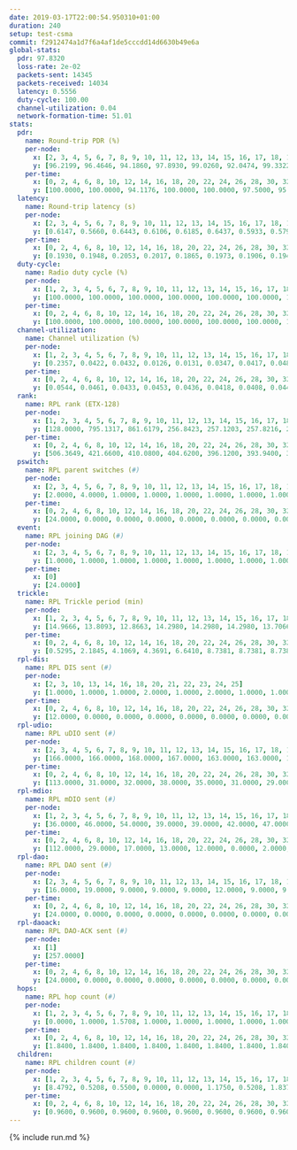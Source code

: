 ```yaml
---
date: 2019-03-17T22:00:54.950310+01:00
duration: 240
setup: test-csma
commit: f2912474a1d7f6a4af1de5cccdd14d6630b49e6a
global-stats:
  pdr: 97.8320
  loss-rate: 2e-02
  packets-sent: 14345
  packets-received: 14034
  latency: 0.5556
  duty-cycle: 100.00
  channel-utilization: 0.04
  network-formation-time: 51.01
stats:
  pdr:
    name: Round-trip PDR (%)
    per-node:
      x: [2, 3, 4, 5, 6, 7, 8, 9, 10, 11, 12, 13, 14, 15, 16, 17, 18, 19, 20, 21, 22, 23, 24, 25]
      y: [96.2199, 96.4646, 94.1860, 97.8930, 99.0260, 92.0474, 99.3322, 98.0519, 97.1186, 96.9950, 99.5238, 98.9708, 99.5098, 99.8276, 97.8022, 97.2085, 100.0000, 97.6190, 97.3684, 97.3064, 96.5058, 99.6622, 99.6552, 99.6575]
    per-time:
      x: [0, 2, 4, 6, 8, 10, 12, 14, 16, 18, 20, 22, 24, 26, 28, 30, 32, 34, 36, 38, 40, 42, 44, 46, 48, 50, 52, 54, 56, 58, 60, 62, 64, 66, 68, 70, 72, 74, 76, 78, 80, 82, 84, 86, 88, 90, 92, 94, 96, 98, 100, 102, 104, 106, 108, 110, 112, 114, 116, 118, 120, 122, 124, 126, 128, 130, 132, 134, 136, 138, 140, 142, 144, 146, 148, 150, 152, 154, 156, 158, 160, 162, 164, 166, 168, 170, 172, 174, 176, 178, 180, 182, 184, 186, 188, 190, 192, 194, 196, 198, 200, 202, 204, 206, 208, 210, 212, 214, 216, 218, 220, 222, 224, 226, 228, 230, 232, 234, 236, 238]
      y: [100.0000, 100.0000, 94.1176, 100.0000, 100.0000, 97.5000, 95.8333, 97.5000, 96.6667, 94.2149, 94.9580, 97.5207, 99.1667, 91.6667, 91.6667, 95.7983, 99.1667, 98.3471, 97.4790, 92.5000, 95.8333, 98.3471, 91.6667, 69.7479, 99.1736, 99.1667, 96.6667, 95.0000, 94.1667, 100.0000, 100.0000, 96.6667, 95.0000, 99.1667, 85.0000, 100.0000, 100.0000, 100.0000, 97.5000, 98.3333, 94.1667, 96.6667, 76.6667, 100.0000, 99.1667, 90.8333, 93.3333, 88.3333, 98.3333, 100.0000, 94.1667, 90.8333, 94.1667, 94.1667, 95.0000, 99.1667, 91.6667, 100.0000, 100.0000, 100.0000, 100.0000, 100.0000, 100.0000, 100.0000, 100.0000, 100.0000, 100.0000, 100.0000, 100.0000, 100.0000, 100.0000, 99.1667, 100.0000, 100.0000, 100.0000, 100.0000, 100.0000, 100.0000, 100.0000, 100.0000, 100.0000, 100.0000, 99.1667, 100.0000, 100.0000, 100.0000, 100.0000, 100.0000, 100.0000, 100.0000, 100.0000, 100.0000, 100.0000, 100.0000, 100.0000, 100.0000, 100.0000, 100.0000, 100.0000, 100.0000, 100.0000, 100.0000, 100.0000, 100.0000, 100.0000, 100.0000, 100.0000, 100.0000, 100.0000, 100.0000, 100.0000, 100.0000, 100.0000, 100.0000, 100.0000, 100.0000, 100.0000, 100.0000, 100.0000, 100.0000]
  latency:
    name: Round-trip latency (s)
    per-node:
      x: [2, 3, 4, 5, 6, 7, 8, 9, 10, 11, 12, 13, 14, 15, 16, 17, 18, 19, 20, 21, 22, 23, 24, 25]
      y: [0.6147, 0.5660, 0.6443, 0.6106, 0.6185, 0.6437, 0.5933, 0.5797, 0.5881, 0.6113, 0.5895, 0.5939, 0.5890, 0.6769, 0.6256, 0.5981, 0.6211, 0.4069, 0.4439, 0.4033, 0.3918, 0.4413, 0.4311, 0.4393]
    per-time:
      x: [0, 2, 4, 6, 8, 10, 12, 14, 16, 18, 20, 22, 24, 26, 28, 30, 32, 34, 36, 38, 40, 42, 44, 46, 48, 50, 52, 54, 56, 58, 60, 62, 64, 66, 68, 70, 72, 74, 76, 78, 80, 82, 84, 86, 88, 90, 92, 94, 96, 98, 100, 102, 104, 106, 108, 110, 112, 114, 116, 118, 120, 122, 124, 126, 128, 130, 132, 134, 136, 138, 140, 142, 144, 146, 148, 150, 152, 154, 156, 158, 160, 162, 164, 166, 168, 170, 172, 174, 176, 178, 180, 182, 184, 186, 188, 190, 192, 194, 196, 198, 200, 202, 204, 206, 208, 210, 212, 214, 216, 218, 220, 222, 224, 226, 228, 230, 232, 234, 236, 238]
      y: [0.1930, 0.1948, 0.2053, 0.2017, 0.1865, 0.1973, 0.1906, 0.1946, 0.1943, 0.1969, 0.2061, 0.1941, 0.1963, 0.2025, 0.1948, 0.1972, 0.2130, 0.1857, 0.2008, 0.1944, 0.1896, 0.1887, 0.1857, 0.1800, 0.1853, 0.1919, 0.1768, 0.1924, 0.1867, 0.1838, 0.1781, 0.1794, 0.1778, 0.1819, 0.2016, 0.1753, 0.1843, 0.1868, 0.1864, 0.1828, 0.1799, 0.1827, 0.1738, 0.1859, 0.1881, 0.1778, 0.1777, 0.1869, 0.1889, 0.1821, 0.1811, 0.1803, 0.1853, 0.1977, 0.1895, 0.1927, 0.1879, 0.1868, 0.1785, 0.1721, 0.1856, 0.2550, 0.8834, 0.8460, 0.8974, 0.8744, 0.8420, 0.7987, 0.9117, 0.8816, 0.8946, 0.9019, 0.8862, 0.9025, 0.8026, 0.8111, 0.8193, 0.8857, 0.9315, 0.8203, 0.8902, 0.8147, 0.8643, 0.8101, 0.7475, 0.7670, 0.7113, 0.7475, 0.8177, 0.8116, 0.8031, 0.7539, 0.7707, 0.7682, 0.7734, 0.7489, 0.7023, 0.7550, 0.7443, 0.8694, 1.1518, 1.1508, 1.1704, 1.1592, 1.1537, 1.1419, 1.1529, 1.1533, 1.1441, 1.1470, 1.1511, 1.1539, 1.1600, 1.1336, 1.1279, 1.1462, 1.1508, 1.1501, 1.1484, 1.1497]
  duty-cycle:
    name: Radio duty cycle (%)
    per-node:
      x: [1, 2, 3, 4, 5, 6, 7, 8, 9, 10, 11, 12, 13, 14, 15, 16, 17, 18, 19, 20, 21, 22, 23, 24, 25]
      y: [100.0000, 100.0000, 100.0000, 100.0000, 100.0000, 100.0000, 100.0000, 100.0000, 100.0000, 100.0000, 100.0000, 100.0000, 100.0000, 100.0000, 100.0000, 100.0000, 100.0000, 100.0000, 100.0000, 100.0000, 100.0000, 100.0000, 100.0000, 100.0000, 100.0000]
    per-time:
      x: [0, 2, 4, 6, 8, 10, 12, 14, 16, 18, 20, 22, 24, 26, 28, 30, 32, 34, 36, 38, 40, 42, 44, 46, 48, 50, 52, 54, 56, 58, 60, 62, 64, 66, 68, 70, 72, 74, 76, 78, 80, 82, 84, 86, 88, 90, 92, 94, 96, 98, 100, 102, 104, 106, 108, 110, 112, 114, 116, 118, 120, 122, 124, 126, 128, 130, 132, 134, 136, 138, 140, 142, 144, 146, 148, 150, 152, 154, 156, 158, 160, 162, 164, 166, 168, 170, 172, 174, 176, 178, 180, 182, 184, 186, 188, 190, 192, 194, 196, 198, 200, 202, 204, 206, 208, 210, 212, 214, 216, 218, 220, 222, 224, 226, 228, 230, 232, 234, 236, 238]
      y: [100.0000, 100.0000, 100.0000, 100.0000, 100.0000, 100.0000, 100.0000, 100.0000, 100.0000, 100.0000, 100.0000, 100.0000, 100.0000, 100.0000, 100.0000, 100.0000, 100.0000, 100.0000, 100.0000, 100.0000, 100.0000, 100.0000, 100.0000, 100.0000, 100.0000, 100.0000, 100.0000, 100.0000, 100.0000, 100.0000, 100.0000, 100.0000, 100.0000, 100.0000, 100.0000, 100.0000, 100.0000, 100.0000, 100.0000, 100.0000, 100.0000, 100.0000, 100.0000, 100.0000, 100.0000, 100.0000, 100.0000, 100.0000, 100.0000, 100.0000, 100.0000, 100.0000, 100.0000, 100.0000, 100.0000, 100.0000, 100.0000, 100.0000, 100.0000, 100.0000, 100.0000, 100.0000, 100.0000, 100.0000, 100.0000, 100.0000, 100.0000, 100.0000, 100.0000, 100.0000, 100.0000, 100.0000, 100.0000, 100.0000, 100.0000, 100.0000, 100.0000, 100.0000, 100.0000, 100.0000, 100.0000, 100.0000, 100.0000, 100.0000, 100.0000, 100.0000, 100.0000, 100.0000, 100.0000, 100.0000, 100.0000, 100.0000, 100.0000, 100.0000, 100.0000, 100.0000, 100.0000, 100.0000, 100.0000, 100.0000, 100.0000, 100.0000, 100.0000, 100.0000, 100.0000, 100.0000, 100.0000, 100.0000, 100.0000, 100.0000, 100.0000, 100.0000, 100.0000, 100.0000, 100.0000, 100.0000, 100.0000, 100.0000, 100.0000, 100.0000]
  channel-utilization:
    name: Channel utilization (%)
    per-node:
      x: [1, 2, 3, 4, 5, 6, 7, 8, 9, 10, 11, 12, 13, 14, 15, 16, 17, 18, 19, 20, 21, 22, 23, 24, 25]
      y: [0.2357, 0.0422, 0.0432, 0.0126, 0.0131, 0.0347, 0.0417, 0.0488, 0.0144, 0.0326, 0.0152, 0.1597, 0.0141, 0.0146, 0.0158, 0.0638, 0.0455, 0.0777, 0.0138, 0.0141, 0.0143, 0.0147, 0.0146, 0.0141, 0.0139]
    per-time:
      x: [0, 2, 4, 6, 8, 10, 12, 14, 16, 18, 20, 22, 24, 26, 28, 30, 32, 34, 36, 38, 40, 42, 44, 46, 48, 50, 52, 54, 56, 58, 60, 62, 64, 66, 68, 70, 72, 74, 76, 78, 80, 82, 84, 86, 88, 90, 92, 94, 96, 98, 100, 102, 104, 106, 108, 110, 112, 114, 116, 118, 120, 122, 124, 126, 128, 130, 132, 134, 136, 138, 140, 142, 144, 146, 148, 150, 152, 154, 156, 158, 160, 162, 164, 166, 168, 170, 172, 174, 176, 178, 180, 182, 184, 186, 188, 190, 192, 194, 196, 198, 200, 202, 204, 206, 208, 210, 212, 214, 216, 218, 220, 222, 224, 226, 228, 230, 232, 234, 236, 238]
      y: [0.0544, 0.0461, 0.0433, 0.0453, 0.0436, 0.0418, 0.0408, 0.0445, 0.0415, 0.0405, 0.0444, 0.0419, 0.0421, 0.0411, 0.0515, 0.0375, 0.0445, 0.0424, 0.0412, 0.0425, 0.0387, 0.0371, 0.0346, 0.0355, 0.0303, 0.0432, 0.0376, 0.0423, 0.0457, 0.0464, 0.0427, 0.0426, 0.0361, 0.0421, 0.0395, 0.0489, 0.0398, 0.0433, 0.0410, 0.0384, 0.0379, 0.0362, 0.0354, 0.0493, 0.0412, 0.0426, 0.0337, 0.0403, 0.0413, 0.0453, 0.0410, 0.0355, 0.0380, 0.0392, 0.0404, 0.0422, 0.0437, 0.0515, 0.0384, 0.0376, 0.0391, 0.0415, 0.0420, 0.0400, 0.0446, 0.0423, 0.0414, 0.0423, 0.0427, 0.0397, 0.0409, 0.0438, 0.0414, 0.0410, 0.0430, 0.0407, 0.0424, 0.0403, 0.0376, 0.0398, 0.0401, 0.0405, 0.0411, 0.0380, 0.0434, 0.0441, 0.0423, 0.0391, 0.0386, 0.0385, 0.0380, 0.0393, 0.0413, 0.0382, 0.0384, 0.0392, 0.0430, 0.0392, 0.0385, 0.0413, 0.0438, 0.0394, 0.0413, 0.0438, 0.0404, 0.0379, 0.0395, 0.0412, 0.0381, 0.0399, 0.0380, 0.0391, 0.0392, 0.0412, 0.0464, 0.0396, 0.0383, 0.0375, 0.0387, 0.0406]
  rank:
    name: RPL rank (ETX-128)
    per-node:
      x: [1, 2, 3, 4, 5, 6, 7, 8, 9, 10, 11, 12, 13, 14, 15, 16, 17, 18, 19, 20, 21, 22, 23, 24, 25]
      y: [128.0000, 795.1317, 861.6179, 256.8423, 257.1203, 257.8216, 258.4855, 257.5021, 387.8091, 257.8423, 397.2521, 280.9502, 661.9262, 394.7562, 419.4689, 927.2520, 395.2222, 413.9419, 525.0620, 525.9380, 1074.9878, 531.7284, 553.6183, 547.7967, 544.4772]
    per-time:
      x: [0, 2, 4, 6, 8, 10, 12, 14, 16, 18, 20, 22, 24, 26, 28, 30, 32, 34, 36, 38, 40, 42, 44, 46, 48, 50, 52, 54, 56, 58, 60, 62, 64, 66, 68, 70, 72, 74, 76, 78, 80, 82, 84, 86, 88, 90, 92, 94, 96, 98, 100, 102, 104, 106, 108, 110, 112, 114, 116, 118, 120, 122, 124, 126, 128, 130, 132, 134, 136, 138, 140, 142, 144, 146, 148, 150, 152, 154, 156, 158, 160, 162, 164, 166, 168, 170, 172, 174, 176, 178, 180, 182, 184, 186, 188, 190, 192, 194, 196, 198, 200, 202, 204, 206, 208, 210, 212, 214, 216, 218, 220, 222, 224, 226, 228, 230, 232, 234, 236, 238]
      y: [506.3649, 421.6600, 410.0800, 404.6200, 396.1200, 393.9400, 393.0600, 392.8600, 389.6667, 386.3000, 386.0000, 385.8600, 386.3800, 388.4600, 390.1200, 394.9600, 399.0000, 399.1000, 398.5200, 397.1731, 393.1731, 388.3800, 383.8600, 382.0800, 377.5000, 373.0400, 372.7600, 372.4400, 373.2200, 2878.1154, 370.9200, 371.7200, 370.6600, 370.1800, 369.4600, 1626.5000, 373.0800, 371.2400, 372.5600, 376.4800, 376.1200, 375.9600, 1649.1373, 370.4314, 369.4200, 368.9800, 370.6600, 370.9400, 2836.8679, 372.0600, 377.3000, 377.5800, 374.3600, 377.9231, 371.3800, 369.8000, 371.0000, 3877.2679, 387.8800, 388.5800, 388.4000, 388.9000, 391.7059, 381.8431, 385.2745, 379.5000, 379.6600, 381.9020, 379.1961, 374.9400, 375.3400, 375.4600, 378.2000, 378.6000, 378.8600, 379.1600, 379.7800, 379.0800, 379.4800, 379.4400, 378.9600, 379.7000, 380.3400, 379.2400, 380.5200, 381.0200, 380.9800, 380.5800, 381.2000, 376.7000, 376.5800, 371.0800, 371.3000, 371.2400, 374.1600, 373.5000, 373.1600, 372.6200, 373.8000, 372.6800, 373.2000, 373.6400, 371.3600, 372.2400, 372.4200, 372.1400, 373.2800, 373.2600, 373.0400, 374.2400, 373.7200, 374.3600, 373.8800, 373.8800, 373.9400, 374.9800, 373.8400, 374.3800, 373.5600, 373.5400]
  pswitch:
    name: RPL parent switches (#)
    per-node:
      x: [2, 3, 4, 5, 6, 7, 8, 9, 10, 11, 12, 13, 14, 15, 16, 17, 18, 19, 20, 21, 22, 23, 24, 25]
      y: [2.0000, 4.0000, 1.0000, 1.0000, 1.0000, 1.0000, 1.0000, 1.0000, 1.0000, 2.0000, 1.0000, 3.0000, 2.0000, 1.0000, 5.0000, 3.0000, 1.0000, 2.0000, 2.0000, 4.0000, 3.0000, 1.0000, 1.0000, 1.0000]
    per-time:
      x: [0, 2, 4, 6, 8, 10, 12, 14, 16, 18, 20, 22, 24, 26, 28, 30, 32, 34, 36, 38, 40, 42, 44, 46, 48, 50, 52, 54, 56, 58, 60, 62, 64, 66, 68, 70, 72, 74, 76, 78, 80, 82, 84, 86, 88, 90, 92, 94, 96, 98, 100, 102, 104, 106, 108, 110, 112, 114, 116, 118, 120, 122, 124, 126, 128, 130, 132, 134, 136]
      y: [24.0000, 0.0000, 0.0000, 0.0000, 0.0000, 0.0000, 0.0000, 0.0000, 1.0000, 0.0000, 0.0000, 0.0000, 0.0000, 0.0000, 0.0000, 0.0000, 0.0000, 0.0000, 0.0000, 2.0000, 2.0000, 0.0000, 0.0000, 0.0000, 0.0000, 0.0000, 0.0000, 0.0000, 0.0000, 1.0000, 0.0000, 0.0000, 0.0000, 0.0000, 0.0000, 1.0000, 0.0000, 0.0000, 0.0000, 0.0000, 0.0000, 0.0000, 0.0000, 1.0000, 0.0000, 0.0000, 0.0000, 0.0000, 2.0000, 0.0000, 0.0000, 0.0000, 0.0000, 2.0000, 0.0000, 0.0000, 0.0000, 4.0000, 0.0000, 0.0000, 0.0000, 0.0000, 1.0000, 1.0000, 1.0000, 0.0000, 0.0000, 1.0000, 1.0000]
  event:
    name: RPL joining DAG (#)
    per-node:
      x: [2, 3, 4, 5, 6, 7, 8, 9, 10, 11, 12, 13, 14, 15, 16, 17, 18, 19, 20, 21, 22, 23, 24, 25]
      y: [1.0000, 1.0000, 1.0000, 1.0000, 1.0000, 1.0000, 1.0000, 1.0000, 1.0000, 1.0000, 1.0000, 1.0000, 1.0000, 1.0000, 1.0000, 1.0000, 1.0000, 1.0000, 1.0000, 1.0000, 1.0000, 1.0000, 1.0000, 1.0000]
    per-time:
      x: [0]
      y: [24.0000]
  trickle:
    name: RPL Trickle period (min)
    per-node:
      x: [1, 2, 3, 4, 5, 6, 7, 8, 9, 10, 11, 12, 13, 14, 15, 16, 17, 18, 19, 20, 21, 22, 23, 24, 25]
      y: [14.9666, 13.8093, 12.8663, 14.2980, 14.2980, 14.2980, 13.7066, 15.0345, 14.2980, 14.2980, 15.6695, 13.7066, 13.7143, 14.8999, 13.7055, 13.6755, 13.7365, 14.8881, 14.8175, 14.8175, 14.9008, 15.7449, 16.5299, 16.5299, 16.5299]
    per-time:
      x: [0, 2, 4, 6, 8, 10, 12, 14, 16, 18, 20, 22, 24, 26, 28, 30, 32, 34, 36, 38, 40, 42, 44, 46, 48, 50, 52, 54, 56, 58, 60, 62, 64, 66, 68, 70, 72, 74, 76, 78, 80, 82, 84, 86, 88, 90, 92, 94, 96, 98, 100, 102, 104, 106, 108, 110, 112, 114, 116, 118, 120, 122, 124, 126, 128, 130, 132, 134, 136, 138, 140, 142, 144, 146, 148, 150, 152, 154, 156, 158, 160, 162, 164, 166, 168, 170, 172, 174, 176, 178, 180, 182, 184, 186, 188, 190, 192, 194, 196, 198, 200, 202, 204, 206, 208, 210, 212, 214, 216, 218, 220, 222, 224, 226, 228, 230, 232, 234, 236, 238]
      y: [0.5295, 2.1845, 4.1069, 4.3691, 6.6410, 8.7381, 8.7381, 8.7381, 11.8222, 17.4763, 17.4763, 17.4763, 17.4763, 17.4763, 17.4763, 17.4763, 17.4763, 17.4763, 17.4763, 17.4763, 17.4763, 17.4763, 17.4763, 17.4763, 17.4763, 17.4763, 17.4763, 17.4763, 17.4763, 7.9058, 7.9735, 8.9566, 9.6119, 10.9227, 12.2334, 4.6369, 5.0900, 6.3351, 7.5148, 9.1750, 10.8353, 10.8353, 10.7942, 6.1038, 8.9129, 10.1362, 10.1362, 12.4955, 9.2121, 6.5099, 7.4274, 9.0877, 11.3596, 12.4350, 12.5829, 12.5829, 12.5829, 16.8716, 16.2092, 16.3403, 16.4277, 16.5151, 16.7909, 16.6196, 16.6196, 16.7772, 17.4763, 17.4763, 17.4763, 17.4763, 17.4763, 17.4763, 17.4763, 17.4763, 17.4763, 17.4763, 17.4763, 17.4763, 17.4763, 17.4763, 17.4763, 17.4763, 17.4763, 17.4763, 17.4763, 17.4763, 17.4763, 17.4763, 17.4763, 17.4763, 17.4763, 17.4763, 17.4763, 17.4763, 17.4763, 17.4763, 17.4763, 17.4763, 17.4763, 17.4763, 17.4763, 17.4763, 17.4763, 17.4763, 17.4763, 17.4763, 17.4763, 17.4763, 17.4763, 17.4763, 17.4763, 17.4763, 17.4763, 17.4763, 17.4763, 17.4763, 17.4763, 17.4763, 17.4763, 17.4763]
  rpl-dis:
    name: RPL DIS sent (#)
    per-node:
      x: [2, 3, 10, 13, 14, 16, 18, 20, 21, 22, 23, 24, 25]
      y: [1.0000, 1.0000, 1.0000, 2.0000, 1.0000, 2.0000, 1.0000, 1.0000, 1.0000, 1.0000, 2.0000, 1.0000, 1.0000]
    per-time:
      x: [0, 2, 4, 6, 8, 10, 12, 14, 16, 18, 20, 22, 24, 26, 28, 30, 32, 34, 36, 38, 40, 42, 44, 46, 48, 50, 52, 54, 56, 58, 60, 62, 64, 66, 68, 70, 72, 74, 76, 78, 80, 82, 84, 86, 88, 90, 92, 94, 96]
      y: [12.0000, 0.0000, 0.0000, 0.0000, 0.0000, 0.0000, 0.0000, 0.0000, 0.0000, 0.0000, 0.0000, 0.0000, 0.0000, 0.0000, 0.0000, 0.0000, 0.0000, 0.0000, 0.0000, 0.0000, 0.0000, 0.0000, 0.0000, 0.0000, 0.0000, 0.0000, 0.0000, 0.0000, 0.0000, 1.0000, 0.0000, 0.0000, 0.0000, 0.0000, 0.0000, 1.0000, 0.0000, 0.0000, 0.0000, 0.0000, 0.0000, 0.0000, 0.0000, 1.0000, 0.0000, 0.0000, 0.0000, 0.0000, 1.0000]
  rpl-udio:
    name: RPL uDIO sent (#)
    per-node:
      x: [2, 3, 4, 5, 6, 7, 8, 9, 10, 11, 12, 13, 14, 15, 16, 17, 18, 19, 20, 21, 22, 23, 24, 25]
      y: [166.0000, 166.0000, 168.0000, 167.0000, 163.0000, 163.0000, 166.0000, 165.0000, 171.0000, 166.0000, 155.0000, 163.0000, 170.0000, 168.0000, 159.0000, 162.0000, 158.0000, 170.0000, 164.0000, 169.0000, 166.0000, 165.0000, 169.0000, 169.0000]
    per-time:
      x: [0, 2, 4, 6, 8, 10, 12, 14, 16, 18, 20, 22, 24, 26, 28, 30, 32, 34, 36, 38, 40, 42, 44, 46, 48, 50, 52, 54, 56, 58, 60, 62, 64, 66, 68, 70, 72, 74, 76, 78, 80, 82, 84, 86, 88, 90, 92, 94, 96, 98, 100, 102, 104, 106, 108, 110, 112, 114, 116, 118, 120, 122, 124, 126, 128, 130, 132, 134, 136, 138, 140, 142, 144, 146, 148, 150, 152, 154, 156, 158, 160, 162, 164, 166, 168, 170, 172, 174, 176, 178, 180, 182, 184, 186, 188, 190, 192, 194, 196, 198, 200, 202, 204, 206, 208, 210, 212, 214, 216, 218, 220, 222, 224, 226, 228, 230, 232, 234, 236, 238]
      y: [113.0000, 31.0000, 32.0000, 38.0000, 35.0000, 31.0000, 29.0000, 30.0000, 35.0000, 36.0000, 31.0000, 31.0000, 31.0000, 33.0000, 28.0000, 33.0000, 31.0000, 32.0000, 32.0000, 32.0000, 26.0000, 38.0000, 31.0000, 36.0000, 33.0000, 35.0000, 30.0000, 30.0000, 34.0000, 30.0000, 38.0000, 29.0000, 38.0000, 32.0000, 31.0000, 34.0000, 33.0000, 31.0000, 32.0000, 28.0000, 27.0000, 38.0000, 32.0000, 29.0000, 31.0000, 31.0000, 32.0000, 32.0000, 35.0000, 31.0000, 32.0000, 33.0000, 30.0000, 35.0000, 35.0000, 31.0000, 31.0000, 37.0000, 28.0000, 30.0000, 37.0000, 26.0000, 35.0000, 31.0000, 35.0000, 34.0000, 32.0000, 34.0000, 31.0000, 37.0000, 31.0000, 38.0000, 29.0000, 32.0000, 35.0000, 34.0000, 28.0000, 30.0000, 35.0000, 35.0000, 34.0000, 35.0000, 31.0000, 31.0000, 31.0000, 30.0000, 32.0000, 32.0000, 30.0000, 34.0000, 34.0000, 34.0000, 31.0000, 32.0000, 32.0000, 34.0000, 33.0000, 35.0000, 32.0000, 32.0000, 35.0000, 31.0000, 33.0000, 34.0000, 33.0000, 27.0000, 32.0000, 34.0000, 34.0000, 34.0000, 32.0000, 34.0000, 32.0000, 32.0000, 33.0000, 33.0000, 30.0000, 30.0000, 35.0000, 29.0000]
  rpl-mdio:
    name: RPL mDIO sent (#)
    per-node:
      x: [1, 2, 3, 4, 5, 6, 7, 8, 9, 10, 11, 12, 13, 14, 15, 16, 17, 18, 19, 20, 21, 22, 23, 24, 25]
      y: [36.0000, 46.0000, 54.0000, 39.0000, 39.0000, 42.0000, 47.0000, 35.0000, 39.0000, 40.0000, 27.0000, 48.0000, 46.0000, 34.0000, 47.0000, 48.0000, 47.0000, 34.0000, 34.0000, 34.0000, 34.0000, 27.0000, 20.0000, 20.0000, 20.0000]
    per-time:
      x: [0, 2, 4, 6, 8, 10, 12, 14, 16, 18, 20, 22, 24, 26, 28, 30, 32, 34, 36, 38, 40, 42, 44, 46, 48, 50, 52, 54, 56, 58, 60, 62, 64, 66, 68, 70, 72, 74, 76, 78, 80, 82, 84, 86, 88, 90, 92, 94, 96, 98, 100, 102, 104, 106, 108, 110, 112, 114, 116, 118, 120, 122, 124, 126, 128, 130, 132, 134, 136, 138, 140, 142, 144, 146, 148, 150, 152, 154, 156, 158, 160, 162, 164, 166, 168, 170, 172, 174, 176, 178, 180, 182, 184, 186, 188, 190, 192, 194, 196, 198, 200, 202, 204, 206, 208, 210, 212, 214, 216, 218, 220, 222, 224, 226, 228, 230, 232, 234, 236]
      y: [112.0000, 29.0000, 17.0000, 13.0000, 12.0000, 0.0000, 2.0000, 16.0000, 7.0000, 0.0000, 0.0000, 0.0000, 0.0000, 4.0000, 4.0000, 8.0000, 6.0000, 3.0000, 0.0000, 0.0000, 0.0000, 0.0000, 5.0000, 5.0000, 5.0000, 10.0000, 0.0000, 0.0000, 0.0000, 60.0000, 15.0000, 17.0000, 5.0000, 14.0000, 4.0000, 76.0000, 20.0000, 19.0000, 7.0000, 12.0000, 1.0000, 1.0000, 11.0000, 68.0000, 14.0000, 7.0000, 8.0000, 6.0000, 54.0000, 21.0000, 17.0000, 2.0000, 15.0000, 0.0000, 0.0000, 8.0000, 4.0000, 12.0000, 7.0000, 4.0000, 2.0000, 2.0000, 2.0000, 2.0000, 5.0000, 6.0000, 2.0000, 4.0000, 1.0000, 3.0000, 2.0000, 2.0000, 5.0000, 4.0000, 4.0000, 0.0000, 5.0000, 2.0000, 1.0000, 4.0000, 2.0000, 2.0000, 3.0000, 6.0000, 5.0000, 0.0000, 2.0000, 1.0000, 3.0000, 3.0000, 3.0000, 5.0000, 2.0000, 2.0000, 4.0000, 3.0000, 0.0000, 7.0000, 5.0000, 0.0000, 3.0000, 2.0000, 4.0000, 4.0000, 0.0000, 3.0000, 6.0000, 2.0000, 3.0000, 4.0000, 1.0000, 4.0000, 0.0000, 2.0000, 5.0000, 0.0000, 7.0000, 2.0000, 2.0000]
  rpl-dao:
    name: RPL DAO sent (#)
    per-node:
      x: [2, 3, 4, 5, 6, 7, 8, 9, 10, 11, 12, 13, 14, 15, 16, 17, 18, 19, 20, 21, 22, 23, 24, 25]
      y: [16.0000, 19.0000, 9.0000, 9.0000, 9.0000, 12.0000, 9.0000, 9.0000, 10.0000, 9.0000, 9.0000, 14.0000, 10.0000, 9.0000, 15.0000, 10.0000, 9.0000, 9.0000, 10.0000, 16.0000, 10.0000, 9.0000, 9.0000, 9.0000]
    per-time:
      x: [0, 2, 4, 6, 8, 10, 12, 14, 16, 18, 20, 22, 24, 26, 28, 30, 32, 34, 36, 38, 40, 42, 44, 46, 48, 50, 52, 54, 56, 58, 60, 62, 64, 66, 68, 70, 72, 74, 76, 78, 80, 82, 84, 86, 88, 90, 92, 94, 96, 98, 100, 102, 104, 106, 108, 110, 112, 114, 116, 118, 120, 122, 124, 126, 128, 130, 132, 134, 136, 138, 140, 142, 144, 146, 148, 150, 152, 154, 156, 158, 160, 162, 164, 166, 168, 170, 172, 174, 176, 178, 180, 182, 184, 186, 188, 190, 192, 194, 196, 198, 200, 202, 204, 206, 208, 210, 212, 214, 216, 218, 220, 222, 224, 226, 228, 230, 232, 234, 236, 238]
      y: [24.0000, 0.0000, 0.0000, 0.0000, 0.0000, 0.0000, 0.0000, 0.0000, 1.0000, 0.0000, 0.0000, 0.0000, 0.0000, 0.0000, 25.0000, 0.0000, 0.0000, 0.0000, 0.0000, 2.0000, 2.0000, 0.0000, 1.0000, 0.0000, 0.0000, 0.0000, 0.0000, 0.0000, 21.0000, 4.0000, 0.0000, 0.0000, 0.0000, 1.0000, 7.0000, 1.0000, 1.0000, 0.0000, 0.0000, 0.0000, 0.0000, 0.0000, 14.0000, 12.0000, 0.0000, 0.0000, 0.0000, 0.0000, 7.0000, 2.0000, 0.0000, 1.0000, 0.0000, 2.0000, 0.0000, 0.0000, 10.0000, 22.0000, 0.0000, 0.0000, 0.0000, 0.0000, 2.0000, 2.0000, 1.0000, 1.0000, 0.0000, 1.0000, 3.0000, 0.0000, 2.0000, 11.0000, 3.0000, 0.0000, 0.0000, 0.0000, 1.0000, 1.0000, 1.0000, 1.0000, 0.0000, 1.0000, 3.0000, 0.0000, 1.0000, 11.0000, 4.0000, 0.0000, 0.0000, 0.0000, 1.0000, 1.0000, 1.0000, 1.0000, 0.0000, 0.0000, 4.0000, 0.0000, 1.0000, 6.0000, 9.0000, 0.0000, 0.0000, 0.0000, 1.0000, 0.0000, 2.0000, 1.0000, 0.0000, 0.0000, 3.0000, 1.0000, 0.0000, 4.0000, 11.0000, 1.0000, 0.0000, 0.0000, 0.0000, 1.0000]
  rpl-daoack:
    name: RPL DAO-ACK sent (#)
    per-node:
      x: [1]
      y: [257.0000]
    per-time:
      x: [0, 2, 4, 6, 8, 10, 12, 14, 16, 18, 20, 22, 24, 26, 28, 30, 32, 34, 36, 38, 40, 42, 44, 46, 48, 50, 52, 54, 56, 58, 60, 62, 64, 66, 68, 70, 72, 74, 76, 78, 80, 82, 84, 86, 88, 90, 92, 94, 96, 98, 100, 102, 104, 106, 108, 110, 112, 114, 116, 118, 120, 122, 124, 126, 128, 130, 132, 134, 136, 138, 140, 142, 144, 146, 148, 150, 152, 154, 156, 158, 160, 162, 164, 166, 168, 170, 172, 174, 176, 178, 180, 182, 184, 186, 188, 190, 192, 194, 196, 198, 200, 202, 204, 206, 208, 210, 212, 214, 216, 218, 220, 222, 224, 226, 228, 230, 232, 234, 236, 238]
      y: [24.0000, 0.0000, 0.0000, 0.0000, 0.0000, 0.0000, 0.0000, 0.0000, 1.0000, 0.0000, 0.0000, 0.0000, 0.0000, 0.0000, 25.0000, 0.0000, 0.0000, 0.0000, 0.0000, 2.0000, 2.0000, 0.0000, 1.0000, 0.0000, 0.0000, 0.0000, 0.0000, 0.0000, 20.0000, 5.0000, 0.0000, 0.0000, 0.0000, 1.0000, 7.0000, 1.0000, 1.0000, 0.0000, 0.0000, 0.0000, 0.0000, 0.0000, 14.0000, 10.0000, 0.0000, 0.0000, 0.0000, 0.0000, 7.0000, 2.0000, 0.0000, 1.0000, 0.0000, 2.0000, 0.0000, 0.0000, 10.0000, 22.0000, 0.0000, 0.0000, 0.0000, 0.0000, 2.0000, 2.0000, 1.0000, 1.0000, 0.0000, 1.0000, 3.0000, 0.0000, 2.0000, 11.0000, 3.0000, 0.0000, 0.0000, 0.0000, 1.0000, 1.0000, 1.0000, 1.0000, 0.0000, 1.0000, 3.0000, 0.0000, 1.0000, 12.0000, 3.0000, 0.0000, 0.0000, 0.0000, 1.0000, 1.0000, 1.0000, 1.0000, 0.0000, 0.0000, 4.0000, 0.0000, 1.0000, 6.0000, 9.0000, 0.0000, 0.0000, 0.0000, 1.0000, 0.0000, 2.0000, 1.0000, 0.0000, 0.0000, 3.0000, 1.0000, 0.0000, 4.0000, 11.0000, 1.0000, 0.0000, 0.0000, 0.0000, 1.0000]
  hops:
    name: RPL hop count (#)
    per-node:
      x: [1, 2, 3, 4, 5, 6, 7, 8, 9, 10, 11, 12, 13, 14, 15, 16, 17, 18, 19, 20, 21, 22, 23, 24, 25]
      y: [0.0000, 1.0000, 1.5708, 1.0000, 1.0000, 1.0000, 1.0000, 1.0000, 2.0000, 1.0000, 2.0000, 1.0000, 2.0000, 2.0000, 2.0000, 2.0000, 2.0000, 2.0000, 3.0000, 3.0000, 3.0875, 3.0000, 3.0000, 3.0000, 3.0000]
    per-time:
      x: [0, 2, 4, 6, 8, 10, 12, 14, 16, 18, 20, 22, 24, 26, 28, 30, 32, 34, 36, 38, 40, 42, 44, 46, 48, 50, 52, 54, 56, 58, 60, 62, 64, 66, 68, 70, 72, 74, 76, 78, 80, 82, 84, 86, 88, 90, 92, 94, 96, 98, 100, 102, 104, 106, 108, 110, 112, 114, 116, 118, 120, 122, 124, 126, 128, 130, 132, 134, 136, 138, 140, 142, 144, 146, 148, 150, 152, 154, 156, 158, 160, 162, 164, 166, 168, 170, 172, 174, 176, 178, 180, 182, 184, 186, 188, 190, 192, 194, 196, 198, 200, 202, 204, 206, 208, 210, 212, 214, 216, 218, 220, 222, 224, 226, 228, 230, 232, 234, 236, 238]
      y: [1.8400, 1.8400, 1.8400, 1.8400, 1.8400, 1.8400, 1.8400, 1.8400, 1.8400, 1.8400, 1.8400, 1.8400, 1.8400, 1.8400, 1.8400, 1.8400, 1.8400, 1.8400, 1.8400, 1.8400, 1.8400, 1.8400, 1.8400, 1.8400, 1.8400, 1.8400, 1.8400, 1.8400, 1.8400, 1.8400, 1.8400, 1.8400, 1.8400, 1.8400, 1.8400, 1.8400, 1.8400, 1.8400, 1.8400, 1.8400, 1.8400, 1.8400, 1.8400, 1.8400, 1.8400, 1.8400, 1.8400, 1.8400, 1.8400, 1.8400, 1.8400, 1.8400, 1.8400, 1.8400, 1.8400, 1.8400, 1.8400, 1.9600, 1.9600, 1.9600, 1.9600, 1.9600, 1.9600, 1.9200, 1.9200, 1.9200, 1.9200, 1.9000, 1.8800, 1.8800, 1.8800, 1.8800, 1.8800, 1.8800, 1.8800, 1.8800, 1.8800, 1.8800, 1.8800, 1.8800, 1.8800, 1.8800, 1.8800, 1.8800, 1.8800, 1.8800, 1.8800, 1.8800, 1.8800, 1.8800, 1.8800, 1.8800, 1.8800, 1.8800, 1.8800, 1.8800, 1.8800, 1.8800, 1.8800, 1.8800, 1.8800, 1.8800, 1.8800, 1.8800, 1.8800, 1.8800, 1.8800, 1.8800, 1.8800, 1.8800, 1.8800, 1.8800, 1.8800, 1.8800, 1.8800, 1.8800, 1.8800, 1.8800, 1.8800, 1.8800]
  children:
    name: RPL children count (#)
    per-node:
      x: [1, 2, 3, 4, 5, 6, 7, 8, 9, 10, 11, 12, 13, 14, 15, 16, 17, 18, 19, 20, 21, 22, 23, 24, 25]
      y: [8.4792, 0.5208, 0.5500, 0.0000, 0.0000, 1.1750, 0.5208, 1.8375, 0.0000, 1.0583, 0.0000, 2.8083, 0.0000, 0.0000, 0.0458, 2.3333, 1.5833, 3.0000, 0.0000, 0.0333, 0.0000, 0.0542, 0.0000, 0.0000, 0.0000]
    per-time:
      x: [0, 2, 4, 6, 8, 10, 12, 14, 16, 18, 20, 22, 24, 26, 28, 30, 32, 34, 36, 38, 40, 42, 44, 46, 48, 50, 52, 54, 56, 58, 60, 62, 64, 66, 68, 70, 72, 74, 76, 78, 80, 82, 84, 86, 88, 90, 92, 94, 96, 98, 100, 102, 104, 106, 108, 110, 112, 114, 116, 118, 120, 122, 124, 126, 128, 130, 132, 134, 136, 138, 140, 142, 144, 146, 148, 150, 152, 154, 156, 158, 160, 162, 164, 166, 168, 170, 172, 174, 176, 178, 180, 182, 184, 186, 188, 190, 192, 194, 196, 198, 200, 202, 204, 206, 208, 210, 212, 214, 216, 218, 220, 222, 224, 226, 228, 230, 232, 234, 236, 238]
      y: [0.9600, 0.9600, 0.9600, 0.9600, 0.9600, 0.9600, 0.9600, 0.9600, 0.9600, 0.9600, 0.9600, 0.9600, 0.9600, 0.9600, 0.9600, 0.9600, 0.9600, 0.9600, 0.9600, 0.9600, 0.9600, 0.9600, 0.9600, 0.9600, 0.9600, 0.9600, 0.9600, 0.9600, 0.9600, 0.9600, 0.9600, 0.9600, 0.9600, 0.9600, 0.9600, 0.9600, 0.9600, 0.9600, 0.9600, 0.9600, 0.9600, 0.9600, 0.9600, 0.9600, 0.9600, 0.9600, 0.9600, 0.9600, 0.9600, 0.9600, 0.9600, 0.9600, 0.9600, 0.9600, 0.9600, 0.9600, 0.9600, 0.9600, 0.9600, 0.9600, 0.9600, 0.9600, 0.9600, 0.9600, 0.9600, 0.9600, 0.9600, 0.9600, 0.9600, 0.9600, 0.9600, 0.9600, 0.9600, 0.9600, 0.9600, 0.9600, 0.9600, 0.9600, 0.9600, 0.9600, 0.9600, 0.9600, 0.9600, 0.9600, 0.9600, 0.9600, 0.9600, 0.9600, 0.9600, 0.9600, 0.9600, 0.9600, 0.9600, 0.9600, 0.9600, 0.9600, 0.9600, 0.9600, 0.9600, 0.9600, 0.9600, 0.9600, 0.9600, 0.9600, 0.9600, 0.9600, 0.9600, 0.9600, 0.9600, 0.9600, 0.9600, 0.9600, 0.9600, 0.9600, 0.9600, 0.9600, 0.9600, 0.9600, 0.9600, 0.9600]
---
```


{% include run.md %}
